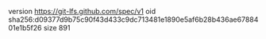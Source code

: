 version https://git-lfs.github.com/spec/v1
oid sha256:d09377d9b75c90f43d433c9dc713481e1890e5af6b28b436ae6788401e1b5f26
size 891
